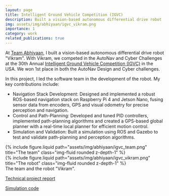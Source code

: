 ```yaml
---
layout: page
title: Intelligent Ground Vehicle Competition (IGVC)
description: Built a vision-based autonomous differential drive robot 
img: assets/img/abhiyaan/igvc_vikram.png
importance: 1
category: work
related_publications: true
---
```


At [Team Abhiyaan](https://cfi.iitm.ac.in/competition-teams/team-abhiyaan), I built a vision-based autonomous differential drive robot "Vikram". With Vikram, we competed in the AutoNav and Cyber Challenges at the 30th Annual [Intelligent Ground Vehicle Competition (IGVC)](http://www.igvc.org/index.htm) in the USA.
We won 1st place in both the AutoNav Design and Cyber challenges.

In this project, I led the software team in the development of the robot. My key contributions include:
- Navigation Stack Development: Designed and implemented a robust ROS-based navigation stack on Raspberry Pi 4 and Jetson Nano, fusing sensor data from encoders, GPS and visual odometry for precise perception and navigation.
- Control and Path-Planning: Developed and tuned PID controllers, implemented path-planning algorithms and created a GPS-based global planner with a real-time local planner for efficient motion control.
- Simulation and Validation: Built a simulation using ROS and Gazebo to test and validate path-planning and perception algorithms.

<div class="row justify-content-sm-center">
    <div class="col-sm-6 mt-3 mt-md-0">
        {% include figure.liquid path="assets/img/abhiyaan/igvc_team.png" title="The team" class="img-fluid rounded z-depth-1" %}
    </div>
    <div class="col-sm-6 mt-3 mt-md-0">
        {% include figure.liquid path="assets/img/abhiyaan/igvc_vikram.png" title="The robot" class="img-fluid rounded z-depth-1" %}
    </div>
</div>
<div class="caption">
    The team and the robot "Vikram".
</div>

[Technical project report](https://lalit-jayanti.github.io/assets/pdf/t1_vikram_technical_report.pdf)

[Simulation code](https://github.com/lalit-jayanti/virat-simulation)
